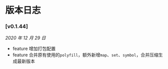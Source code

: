 # 版本日志

### [v0.1.44]

*2020 年 12 月 29 日*

* feature 增加打包配置
* feature 合并原有使用的`polyfill`，额外新增`map`、`set`、`symbol`，合并压缩生成最新版本